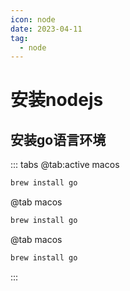 ```yaml
---
icon: node
date: 2023-04-11
tag:
  - node
---
```

# 安装nodejs
## 安装go语言环境
::: tabs
@tab:active macos
```bash
brew install go
```
@tab macos
```bash
brew install go
```
@tab macos
```bash
brew install go
```
:::